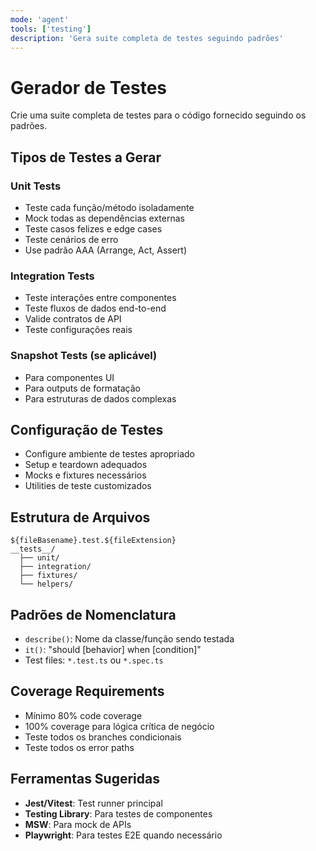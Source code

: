 ```yaml
---
mode: 'agent'
tools: ['testing']
description: 'Gera suite completa de testes seguindo padrões'
---
```


# Gerador de Testes

Crie uma suite completa de testes para o código fornecido seguindo os padrões.

## Tipos de Testes a Gerar

### Unit Tests
- Teste cada função/método isoladamente
- Mock todas as dependências externas
- Teste casos felizes e edge cases
- Teste cenários de erro
- Use padrão AAA (Arrange, Act, Assert)

### Integration Tests
- Teste interações entre componentes
- Teste fluxos de dados end-to-end
- Valide contratos de API
- Teste configurações reais

### Snapshot Tests (se aplicável)
- Para componentes UI
- Para outputs de formatação
- Para estruturas de dados complexas

## Configuração de Testes
- Configure ambiente de testes apropriado
- Setup e teardown adequados
- Mocks e fixtures necessários
- Utilities de teste customizados

## Estrutura de Arquivos
```
${fileBasename}.test.${fileExtension}
__tests__/
  ├── unit/
  ├── integration/
  ├── fixtures/
  └── helpers/
```

## Padrões de Nomenclatura
- `describe()`: Nome da classe/função sendo testada
- `it()`: "should [behavior] when [condition]"
- Test files: `*.test.ts` ou `*.spec.ts`

## Coverage Requirements
- Mínimo 80% code coverage
- 100% coverage para lógica crítica de negócio
- Teste todos os branches condicionais
- Teste todos os error paths

## Ferramentas Sugeridas
- **Jest/Vitest**: Test runner principal
- **Testing Library**: Para testes de componentes
- **MSW**: Para mock de APIs
- **Playwright**: Para testes E2E quando necessário
